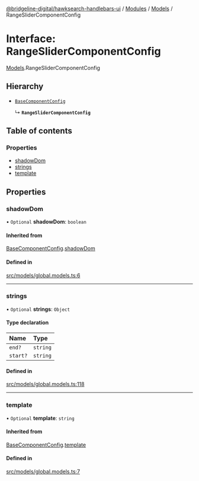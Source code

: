 [@bridgeline-digital/hawksearch-handlebars-ui](../README.md) / [Modules](../modules.md) / [Models](../modules/Models.md) / RangeSliderComponentConfig

# Interface: RangeSliderComponentConfig

[Models](../modules/Models.md).RangeSliderComponentConfig

## Hierarchy

- [`BaseComponentConfig`](Models.BaseComponentConfig.md)

  ↳ **`RangeSliderComponentConfig`**

## Table of contents

### Properties

- [shadowDom](Models.RangeSliderComponentConfig.md#shadowdom)
- [strings](Models.RangeSliderComponentConfig.md#strings)
- [template](Models.RangeSliderComponentConfig.md#template)

## Properties

### shadowDom

• `Optional` **shadowDom**: `boolean`

#### Inherited from

[BaseComponentConfig](Models.BaseComponentConfig.md).[shadowDom](Models.BaseComponentConfig.md#shadowdom)

#### Defined in

[src/models/global.models.ts:6](https://bitbucket.org/bridgelinedigital/frontend-handlebars-ui/src/db3ebfe/src/models/global.models.ts#lines-6)

___

### strings

• `Optional` **strings**: `Object`

#### Type declaration

| Name | Type |
| :------ | :------ |
| `end?` | `string` |
| `start?` | `string` |

#### Defined in

[src/models/global.models.ts:118](https://bitbucket.org/bridgelinedigital/frontend-handlebars-ui/src/db3ebfe/src/models/global.models.ts#lines-118)

___

### template

• `Optional` **template**: `string`

#### Inherited from

[BaseComponentConfig](Models.BaseComponentConfig.md).[template](Models.BaseComponentConfig.md#template)

#### Defined in

[src/models/global.models.ts:7](https://bitbucket.org/bridgelinedigital/frontend-handlebars-ui/src/db3ebfe/src/models/global.models.ts#lines-7)
